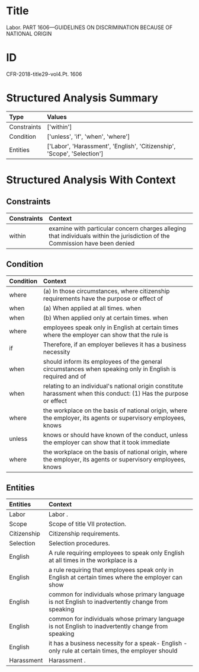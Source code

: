 # Title

 Labor. PART 1606—GUIDELINES ON DISCRIMINATION BECAUSE OF NATIONAL ORIGIN


# ID

 CFR-2018-title29-vol4.Pt. 1606


# Structured Analysis Summary

| Type        | Values                                                                  |
|:------------|:------------------------------------------------------------------------|
| Constraints | ['within']                                                              |
| Condition   | ['unless', 'if', 'when', 'where']                                       |
| Entities    | ['Labor', 'Harassment', 'English', 'Citizenship', 'Scope', 'Selection'] |


# Structured Analysis With Context

 


## Constraints

| Constraints   | Context                                                                                                                      |
|:--------------|:-----------------------------------------------------------------------------------------------------------------------------|
| within        | examine with particular concern charges alleging that individuals within the jurisdiction of the Commission have been denied |


## Condition

| Condition   | Context                                                                                                            |
|:------------|:-------------------------------------------------------------------------------------------------------------------|
| where       | (a) In those circumstances,  where citizenship requirements have the purpose or effect of                          |
| when        | (a) When applied at all times. when                                                                                |
| when        | (b) When applied only at certain times. when                                                                       |
| where       | employees speak only in English at certain times where the employer can show that the rule is                      |
| if          | Therefore,  if an employer believes it has a business necessity                                                    |
| when        | should inform its employees of the general circumstances when speaking only in English is required and of          |
| when        | relating to an individual's national origin constitute harassment when this conduct: (1) Has the purpose or effect |
| where       | the workplace on the basis of national origin, where the employer, its agents or supervisory employees, knows      |
| unless      | knows or should have known of the conduct, unless the employer can show that it took immediate                     |
| where       | the workplace on the basis of national origin, where the employer, its agents or supervisory employees, knows      |


## Entities

| Entities    | Context                                                                                             |
|:------------|:----------------------------------------------------------------------------------------------------|
| Labor       | Labor .                                                                                             |
| Scope       | Scope  of title VII protection.                                                                     |
| Citizenship | Citizenship  requirements.                                                                          |
| Selection   | Selection  procedures.                                                                              |
| English     | A rule requiring employees to speak only  English at all times in the workplace is a                |
| English     | a rule requiring that employees speak only in English at certain times where the employer can show  |
| English     | common for individuals whose primary language is not English  to inadvertently change from speaking |
| English     | common for individuals whose primary language is not English  to inadvertently change from speaking |
| English     | it has a business necessity for a speak- English -only rule at certain times, the employer should   |
| Harassment  | Harassment .                                                                                        |


